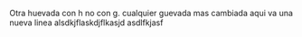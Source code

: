 Otra huevada con h no con g.
cualquier guevada mas cambiada
aqui va una nueva linea
alsdkjflaskdjflkasjd
asdlfkjasf
